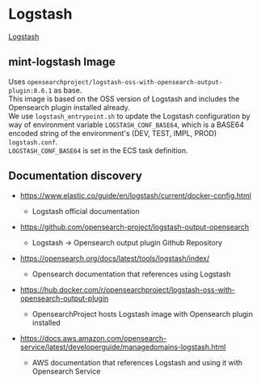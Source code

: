 # Logstash

[Logstash](https://www.elastic.co/guide/en/logstash/current/index.html)

## mint-logstash Image

Uses `opensearchproject/logstash-oss-with-opensearch-output-plugin:8.6.1` as base.  
This image is based on the OSS version of Logstash and includes the Opensearch plugin installed already.  
We use `logstash_entrypoint.sh` to update the Logstash configuration by way of environment variable `LOGSTASH_CONF_BASE64`, which is a BASE64 encoded string of the environment's (DEV, TEST, IMPL, PROD) `logstash.conf`.  
`LOGSTASH_CONF_BASE64` is set in the ECS task definition.


## Documentation discovery

- https://www.elastic.co/guide/en/logstash/current/docker-config.html
    - Logstash official documentation
 
- https://github.com/opensearch-project/logstash-output-opensearch
    - Logstash -> Opensearch output plugin Github Repository
 
- https://opensearch.org/docs/latest/tools/logstash/index/
    - Opensearch documentation that references using Logstash
 
- https://hub.docker.com/r/opensearchproject/logstash-oss-with-opensearch-output-plugin
    - OpensearchProject hosts Logstash image with Opensearch plugin installed
 
- https://docs.aws.amazon.com/opensearch-service/latest/developerguide/managedomains-logstash.html
    - AWS documentation that references Logstash and using it with Opensearch Service
    